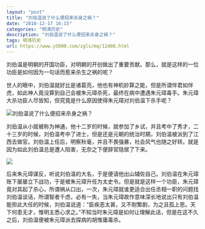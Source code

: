 ```yaml
---
layout: "post"
title: "刘伯温说了什么便招来杀身之祸？"
date: "2018-12-17 16:15"
categories: "明清历史"
description: "刘伯温说了什么便招来杀身之祸？"
tags: 明清历史
url: https://www.y5000.com/zgls/mq/12408.html
---
```






刘伯温是明朝的开国功臣，对明朝的开创做出了重要贡献。那么，就是这样的一位功臣是如何因为一句话而惹来杀生之祸的呢？

世人的眼中，刘伯温就好比是诸葛亮，他也有神机妙算之能，但是所谓伴君如伴虎，如此神人竟没算到自己会被朱元璋杀死，最终在病中遭遇朱元璋毒手。朱元璋大杀功臣人尽皆知，但究竟是什么原因使得朱元璋对刘伯温下杀手呢？

![刘伯温说了什么便招来杀身之祸？](/uploads/allimg/170206/6-1F20614101NX.JPG)

刘伯温从小就被称为神通，他十二岁的时候，就参加了乡试，并且考中了秀才，二十三岁的时候，刘伯温考中了进士，但是还是元朝的统治时期，刘伯温被派到了江西去做官。刘伯温上任后，明察秋毫，并且不畏强暴，社会风气也随之好转。就是因为如此刘伯温总是遭人陷害，无奈之下便辞官隐居了下来。

![](https://img.y5000.com/uploads/allimg/170206/142054M94-0.jpg)

后来朱元璋谋反，听说刘伯温的大名，于是便请他出山辅佐自己。刘伯温在朱元璋账下屡屡立下战功，于是被朱元璋升任为太史令。但是就是这样一个功臣，朱元璋竟对其起了杀心，所谓祸从口出，一次，朱元璋就谁更适合出任丞相一职的问题找刘伯温谈话，所谓智者千虑，必有一失，当朱元璋故作意味深长地说出只有刘伯温能担此大任的时候，刘伯温说道：“臣疾恶太甚，又不耐繁剧，为之且孤上恩。天下何患无才，惟明主悉心求之。”不知当时朱元璋是如何让理解此话，但是在这不久之后，刘伯温便被朱元璋派去探病的胡惟庸毒杀。
